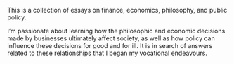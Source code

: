 
This is a collection of essays on finance, economics, philosophy, and public policy.

I’m passionate about learning how the philosophic and economic decisions made by businesses ultimately affect society, as well as how policy can influence these decisions for good and for ill. It is in search of answers related to these relationships that I began my vocational endeavours.
